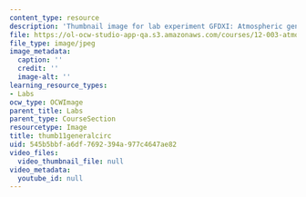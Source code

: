 ```yaml
---
content_type: resource
description: 'Thumbnail image for lab experiment GFDXI: Atmospheric general circulation.'
file: https://ol-ocw-studio-app-qa.s3.amazonaws.com/courses/12-003-atmosphere-ocean-and-climate-dynamics-fall-2008/545b5bbfa6df7692394a977c4647ae82_thumb11generalcirc.JPG
file_type: image/jpeg
image_metadata:
  caption: ''
  credit: ''
  image-alt: ''
learning_resource_types:
- Labs
ocw_type: OCWImage
parent_title: Labs
parent_type: CourseSection
resourcetype: Image
title: thumb11generalcirc
uid: 545b5bbf-a6df-7692-394a-977c4647ae82
video_files:
  video_thumbnail_file: null
video_metadata:
  youtube_id: null
---
```

